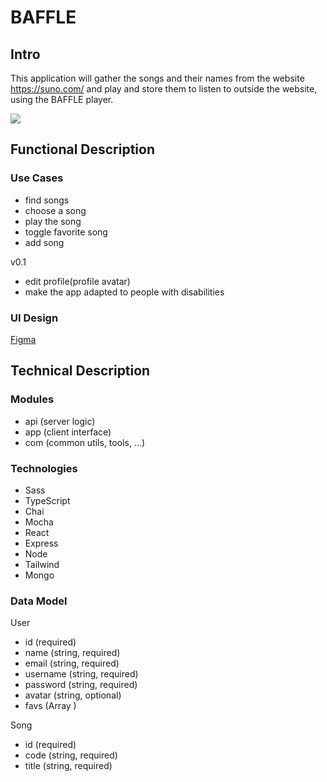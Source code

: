 # BAFFLE

## Intro

This application will gather the songs and their names from the website https://suno.com/ and play and store them to listen to outside the website, using the BAFFLE player.

![](https://media.giphy.com/media/8mzhnR9ZXqSjYtlKpp/giphy.gif?cid=790b7611umrposiq013r62rg7lfmbd6rgpgcreqj24v5dch3&ep=v1_gifs_search&rid=giphy.gif&ct=g)

## Functional Description

### Use Cases

- find songs
- choose a song
- play the song
- toggle favorite song
- add song

v0.1

- edit profile(profile avatar)
- make the app adapted to people with disabilities

### UI Design

[Figma](https://www.figma.com/file/PmYQ3EbdY25UNuFwEnfPfZ/Untitled?type=design&node-id=55%3A40&mode=design&t=4NLSGNBWJ1AwTrx9-1)

## Technical Description

### Modules

- api (server logic)
- app (client interface)
- com (common utils, tools, ...)

### Technologies

- Sass
- TypeScript
- Chai
- Mocha
- React
- Express
- Node
- Tailwind
- Mongo

### Data Model

User

- id (required)
- name (string, required)
- email (string, required)
- username (string, required)
- password (string, required)
- avatar (string, optional)
- favs (Array <String>)

Song

- id (required)
- code (string, required)
- title (string, required)
